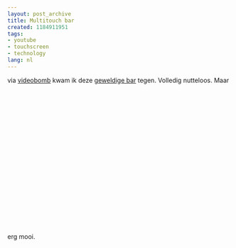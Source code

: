```yaml
---
layout: post_archive
title: Multitouch bar
created: 1184911951
tags:
- youtube
- touchscreen
- technology
lang: nl
---
```

via [videobomb](http://videobomb.com/posts/show/2848) kwam ik deze [geweldige bar](http://www.i-bar.ch/pictures/) tegen. Volledig nutteloos. Maar erg mooi.<object width="425" height="350"><param name="movie" value="http://www.youtube.com/v/iaKehq6qsdY" /><param name="wmode" value="transparent" /><embed src="http://www.youtube.com/v/iaKehq6qsdY" type="application/x-shockwave-flash" wmode="transparent" width="425" height="350"></embed></object>
